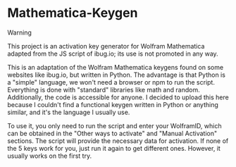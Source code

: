 # Mathematica-Keygen

> [!Warning]
>This project is an activation key generator for Wolfram Mathematica adapted from the JS script of ibug.io; its use is not promoted in any way.

This is an adaptation of the Wolfram Mathematica keygens found on some websites like ibug.io, but written in Python. The advantage is that Python is a "simple" language, we won't need a browser or npm to run the script. Everything is done with "standard" libraries like math and random. Additionally, the code is accessible for anyone. I decided to upload this here because I couldn't find a functional keygen written in Python or anything similar, and it's the language I usually use.

To use it, you only need to run the script and enter your WolframID, which can be obtained in the "Other ways to activate" and "Manual Activation" sections. The script will provide the necessary data for activation. If none of the 5 keys work for you, just run it again to get different ones. However, it usually works on the first try.
